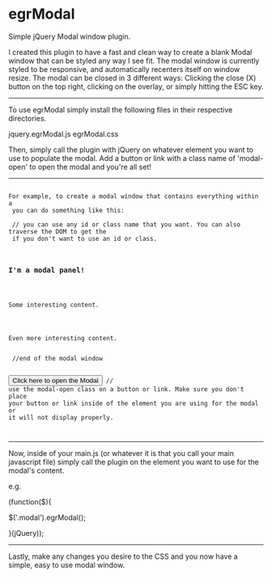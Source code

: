 egrModal
========

Simple jQuery Modal window plugin.

I created this plugin to have a fast and clean way to create a blank Modal window that can be styled any way I see fit.
The modal window is currently styled to be responsive, and automatically recenters itself on window resize. The modal can be closed in 3 different ways: Clicking the close (X) button on the top right, clicking on the overlay, or simply hitting the ESC key.

******************************************************

To use egrModal simply install the following files in their respective directories.

jquery.egrModal.js
egrModal.css

Then, simply call the plugin with jQuery on whatever element you want to use to populate the modal. Add a button or link with a class name of 'modal-open' to open the modal and you're all set!

********************************************************
<code>
For example, to create a modal window that contains everything within a <div> you can do something like this:

<div class="modal"> // you can use any id or class name that you want. You can also traverse the DOM to get the <div> if you don't want to use an id or class.

  <h3>I'm a modal panel!</h3>
  <p>Some interesting content.</p>
  <p>Even more interesting content.</p>
</div> //end of the modal window

<button class="modal-open">Click here to open the Modal</button> // use the modal-open class on a button or link. Make sure you don't place your button or link inside of the element you are using for the modal or it will not display properly.

</code>

*********************************************************

Now, inside of your main.js (or whatever it is that you call your main javascript file) simply call the plugin on the element you want to use for the modal's content.

e.g.

(function($){

  $('.modal').egrModal();

}(jQuery));


**********************************************************

Lastly, make any changes you desire to the CSS and you now have a simple, easy to use modal window.

